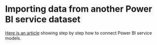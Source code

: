 # Importing data from another Power BI service dataset

[Here is an article](https://binarylies.ghost.io/importing-data-from-another-power-bi-service-dataset/) showing step by step how to connect Power BI service models.


